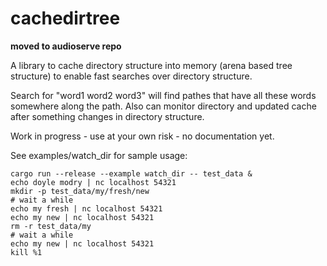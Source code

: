 # cachedirtree

**moved to audioserve repo**

A library to cache directory structure into memory (arena based tree structure) to enable
fast searches over directory structure.

Search for "word1 word2 word3" will find pathes that have all these words somewhere along the path.
Also can monitor directory and updated cache after something changes in directory structure.

Work in progress - use at your own risk - no documentation yet.

See examples/watch_dir for sample usage:

```shell
cargo run --release --example watch_dir -- test_data &
echo doyle modry | nc localhost 54321
mkdir -p test_data/my/fresh/new
# wait a while
echo my fresh | nc localhost 54321
echo my new | nc localhost 54321
rm -r test_data/my
# wait a while
echo my new | nc localhost 54321
kill %1
```
